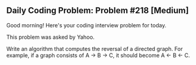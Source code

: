 ## Daily Coding Problem: Problem #218 [Medium]

Good morning! Here's your coding interview problem for today.

This problem was asked by Yahoo.

Write an algorithm that computes the reversal of a directed graph. For example, if a graph consists of A -> B -> C, it should become A <- B <- C.

